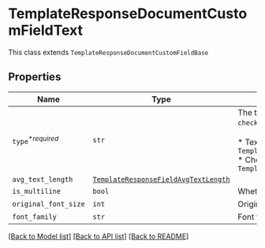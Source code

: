 # TemplateResponseDocumentCustomFieldText

This class extends `TemplateResponseDocumentCustomFieldBase`

## Properties

| Name | Type | Description | Notes |
| ---- | ---- | ----------- | ----- |
| `type`<sup>*_required_</sup> | ```str``` |  The type of this Custom Field. Only `text` and `checkbox` are currently supported.<br><br>* Text uses `TemplateResponseDocumentCustomFieldText`<br>* Checkbox uses `TemplateResponseDocumentCustomFieldCheckbox`  |  [default to "text"] |
| `avg_text_length` | [```TemplateResponseFieldAvgTextLength```](TemplateResponseFieldAvgTextLength.md) |    |  |
| `is_multiline` | ```bool``` |  Whether this form field is multiline text.  |  |
| `original_font_size` | ```int``` |  Original font size used in this form field&#39;s text.  |  |
| `font_family` | ```str``` |  Font family used in this form field&#39;s text.  |  |


[[Back to Model list]](../README.md#documentation-for-models) [[Back to API list]](../README.md#documentation-for-api-endpoints) [[Back to README]](../README.md)


